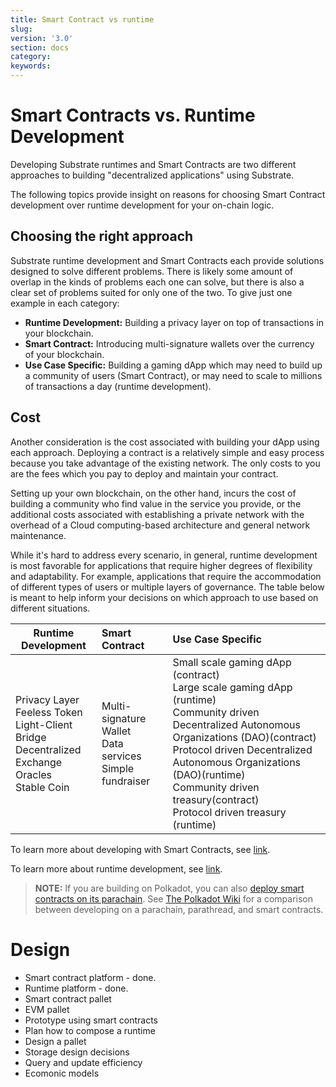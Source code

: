 ```yaml
---
title: Smart Contract vs runtime
slug: 
version: '3.0'
section: docs
category: 
keywords: 
---
```


# Smart Contracts vs. Runtime Development

Developing Substrate runtimes and Smart Contracts are two different approaches to building "decentralized applications" using Substrate.

The following topics provide insight on reasons for choosing Smart Contract development over runtime development for your on-chain logic.

## Choosing the right approach
Substrate runtime development and Smart Contracts each provide solutions designed to solve different problems. There is likely some amount of overlap in the kinds of problems each one can solve, but there is also a clear set of problems suited for only one of the two. To give just one example in each category:

- **Runtime Development:** Building a privacy layer on top of transactions in your blockchain.
- **Smart Contract:** Introducing multi-signature wallets over the currency of your blockchain.
- **Use Case Specific:** Building a gaming dApp which may need to build up a community of users (Smart Contract), or may need to scale to millions of transactions a day (runtime development).

## Cost 
Another consideration is the cost associated with building your dApp using each approach. Deploying a contract is a relatively simple and easy process because you take advantage of the existing network. The only costs to you are the fees which you pay to deploy and maintain your contract.

Setting up your own blockchain, on the other hand, incurs the cost of building a community who find value in the service you provide, or the additional costs associated with establishing a private network with the overhead of a Cloud computing-based architecture and general network maintenance.

While it's hard to address every scenario, in general, runtime development is most favorable for applications that require higher degrees of flexibility and adaptability. For example, applications that require the accommodation of different types of users or multiple layers of governance. The table below is meant to help inform your decisions on which approach to use based on different situations.

| Runtime Development | Smart Contract | Use Case Specific |
|---------------------|:---------------|:------------------|
| Privacy Layer  <br>Feeless Token <br>Light-Client Bridge <br> Decentralized Exchange <br>Oracles <br>Stable Coin| Multi-signature Wallet <br> Data services <br> Simple fundraiser | Small scale gaming dApp (contract) <br>Large scale gaming dApp (runtime) <br> Community driven Decentralized Autonomous Organizations (DAO)(contract)<br> Protocol driven Decentralized Autonomous Organizations (DAO)(runtime) <br> Community driven treasury(contract)<br> Protocol driven treasury (runtime)                |

To learn more about developing with Smart Contracts, see [link](link). <br>

To learn more about runtime development, see [link](link).

> **NOTE:** If you are building on Polkadot, you can also [deploy smart contracts on its parachain](https://wiki.polkadot.network/docs/en/build-smart-contracts). See [The Polkadot Wiki](https://wiki.polkadot.network/docs/build-build-with-polkadot#what-is-the-difference-between-building-a-parachain-a-parathread-or-a-smart-contract) for a comparison between developing on a parachain, parathread, and smart contracts.


# Design

* Smart contract platform - done.
* Runtime platform - done.
* Smart contract pallet
* EVM pallet
* Prototype using smart contracts
* Plan how to compose a runtime
* Design a pallet
* Storage design decisions
* Query and update efficiency
* Ecomonic models